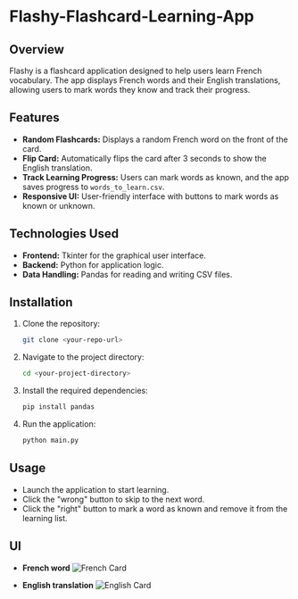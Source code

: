# Flashy-Flashcard-Learning-App

## Overview
Flashy is a flashcard application designed to help users learn French vocabulary. The app displays French words and their English translations, allowing users to mark words they know and track their progress.

## Features
- **Random Flashcards:** Displays a random French word on the front of the card.
- **Flip Card:** Automatically flips the card after 3 seconds to show the English translation.
- **Track Learning Progress:** Users can mark words as known, and the app saves progress to `words_to_learn.csv`.
- **Responsive UI:** User-friendly interface with buttons to mark words as known or unknown.

## Technologies Used
- **Frontend:** Tkinter for the graphical user interface.
- **Backend:** Python for application logic.
- **Data Handling:** Pandas for reading and writing CSV files.

## Installation
1. Clone the repository:
   ```sh
   git clone <your-repo-url>
   ```
2. Navigate to the project directory:
   ```sh
   cd <your-project-directory>
   ```
3. Install the required dependencies:
   ```sh
   pip install pandas
   ```
4. Run the application:
   ```sh
   python main.py
   ```

## Usage
- Launch the application to start learning.
- Click the "wrong" button to skip to the next word.
- Click the "right" button to mark a word as known and remove it from the learning list.

## UI
- **French word**
![French Card](https://github.com/khushi-rajput04/Flashy-Flashcard-Learning-App/blob/main/french_UI.png)

- **English translation**
![English Card](https://github.com/khushi-rajput04/Flashy-Flashcard-Learning-App/blob/main/english_UI.png)
